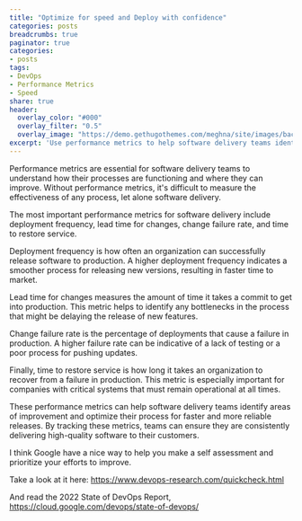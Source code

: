 ```yaml
---
title: "Optimize for speed and Deploy with confidence"
categories: posts
breadcrumbs: true
paginator: true
categories: 
- posts
tags:
- DevOps
- Performance Metrics
- Speed
share: true
header:
  overlay_color: "#000"
  overlay_filter: "0.5"
  overlay_image: "https://demo.gethugothemes.com/meghna/site/images/backgrounds/hero-area.jpg"
excerpt: 'Use performance metrics to help software delivery teams identify areas of improvement'
---
```


Performance metrics are essential for software delivery teams to understand how their processes are functioning and where they can improve. Without performance metrics, it's difficult to measure the effectiveness of any process, let alone software delivery.

The most important performance metrics for software delivery include deployment frequency, lead time for changes, change failure rate, and time to restore service.

Deployment frequency is how often an organization can successfully release software to production. A higher deployment frequency indicates a smoother process for releasing new versions, resulting in faster time to market.

Lead time for changes measures the amount of time it takes a commit to get into production. This metric helps to identify any bottlenecks in the process that might be delaying the release of new features.

Change failure rate is the percentage of deployments that cause a failure in production. A higher failure rate can be indicative of a lack of testing or a poor process for pushing updates.

Finally, time to restore service is how long it takes an organization to recover from a failure in production. This metric is especially important for companies with critical systems that must remain operational at all times.

These performance metrics can help software delivery teams identify areas of improvement and optimize their process for faster and more reliable releases. By tracking these metrics, teams can ensure they are consistently delivering high-quality software to their customers.

I think Google have a nice way to help you make a self assessment and prioritize your efforts to improve.

Take a look at it here: https://www.devops-research.com/quickcheck.html

And read the 2022 State of DevOps Report, https://cloud.google.com/devops/state-of-devops/
